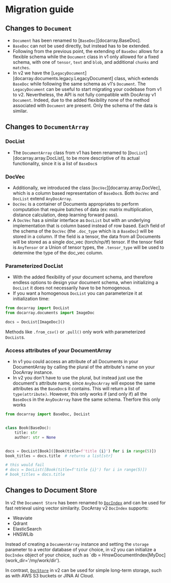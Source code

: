 # Migration guide

## Changes to `Document`

- `Document` has been renamed to [`BaseDoc`][docarray.BaseDoc].
- `BaseDoc` can not be used directly, but instead has to be extended.
- Following from the previous point, the extending of `BaseDoc` allows for a flexible schema while the 
`Document` class in v1 only allowed for a fixed schema, with one of `tensor`, `text` and `blob`, 
and additional `chunks` and `matches`.
- In v2 we have the [`LegacyDocument`][docarray.documents.legacy.LegacyDocument] class, 
  which extends `BaseDoc` while following the same schema as v1's `Document`.
  The `LegacyDocument` can be useful to start migrating your codebase from v1 to v2. 
  Nevertheless, the API is not fully compatible with DocArray v1 `Document`.
  Indeed, due to the added flexibility none of the method associated with `Document` are present. 
  Only the schema of the data is similar.

## Changes to `DocumentArray`

### DocList

- The `DocumentArray` class from v1 has been renamed to [`DocList`][docarray.array.DocList], 
to be more descriptive of its actual functionality, since it is a list of `BaseDoc`s

### DocVec

- Additionally, we introduced the class [`DocVec`][docarray.array.DocVec], which is a column based representation of `BaseDoc`s. 
Both `DocVec` and `DocList` extend `AnyDocArray`.
- `DocVec` is a container of Documents appropriates to perform computation that require batches of data 
(ex: matrix multiplication, distance calculation, deep learning forward pass).
- A `DocVec` has a similar interface as `DocList`
but with an underlying implementation that is column based instead of row based.
Each field of the schema of the `DocVec` (the `.doc_type` which is a
`BaseDoc`) will be stored in a column.
If the field is a tensor, the data from all Documents will be stored as a single
doc_vec (torch/np/tf) tensor. If the tensor field is `AnyTensor` or a Union of tensor types, the
`.tensor_type` will be used to determine the type of the doc_vec column. 

### Parameterized DocList
- With the added flexibility of your document schema, and therefore endless options to design your document schema, 
when initializing a `DocList` it does not necessarily have to be homogenous. 
- If you want a homogenous `DocList` you can parameterize it at initialization time:
```python
from docarray import DocList
from docarray.documents import ImageDoc

docs = DocList[ImageDoc]()
```

Methods like `.from_csv()` or `.pull()` only work with parameterized `DocList`s. 

### Access attributes of your DocumentArray

- In v1 you could access an attribute of all Documents in your DocumentArray by calling the plural 
of the attribute's name on your DocArray instance. 
- In v2 you don't have to use the plural, but instead just use the document's attribute name, 
since `AnyDocArray` will expose the same attributes as the `BaseDoc`s it contains.
This will return a list of `type(attribute)`.
However, this only works if (and only if) all the `BaseDoc`s in the `AnyDocArray` have the same schema. Therfore this only works

```python
from docarray import BaseDoc, DocList


class Book(BaseDoc):
    title: str
    author: str = None


docs = DocList[Book]([Book(title=f'title {i}') for i in range(5)])
book_titles = docs.title  # returns a list[str]

# this would fail
# docs = DocList([Book(title=f'title {i}') for i in range(5)])
# book_titles = docs.title
```

## Changes to Document Store

In v2 the `Document Store` has been renamed to [`DocIndex`](user_guide/storing/first_steps.md) and can be used for fast retrieval using vector similarity. 
DocArray v2 `DocIndex` supports:

- Weaviate
- Qdrant
- ElasticSearch
- HNSWLib

Instead of creating a `DocumentArray` instance and setting the `storage` parameter to a vector database of your choice, 
in v2 you can initialize a `DocIndex` object of your choice, such as `db = HnswDocumentIndex\[MyDoc](work_dir='/my/work/dir').

In contrast, [`DocStore`](user_guide/storing/first_step.md#document-store) in v2 can be used for simple long-term storage, such as with AWS S3 buckets or JINA AI Cloud.